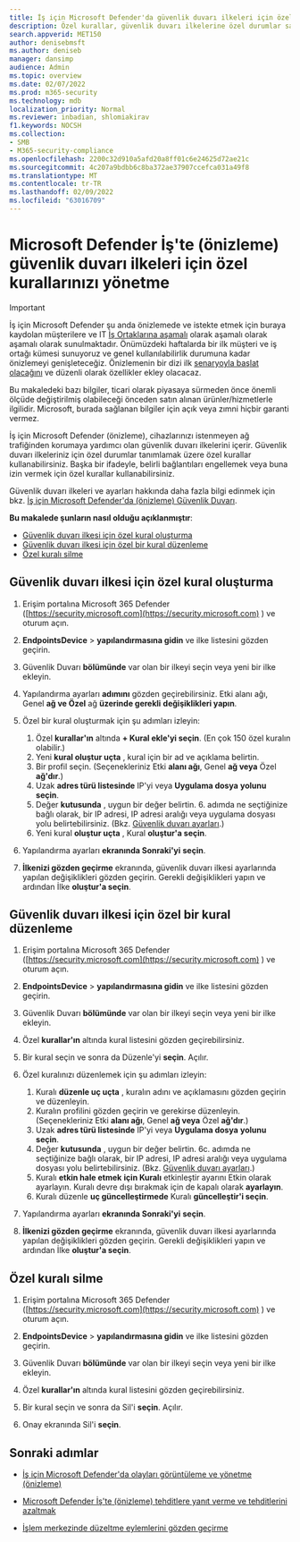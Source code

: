 ```yaml
---
title: İş için Microsoft Defender'da güvenlik duvarı ilkeleri için özel kuralları yönetme
description: Özel kurallar, güvenlik duvarı ilkelerine özel durumlar sağlar. İş için Microsoft Defender'da belirli bağlantıları engellemek veya buna izin vermek için özel kurallar kullanabilirsiniz
search.appverid: MET150
author: denisebmsft
ms.author: deniseb
manager: dansimp
audience: Admin
ms.topic: overview
ms.date: 02/07/2022
ms.prod: m365-security
ms.technology: mdb
localization_priority: Normal
ms.reviewer: inbadian, shlomiakirav
f1.keywords: NOCSH
ms.collection:
- SMB
- M365-security-compliance
ms.openlocfilehash: 2200c32d910a5afd20a8ff01c6e24625d72ae21c
ms.sourcegitcommit: 4c207a9bdbb6c8ba372ae37907ccefca031a49f8
ms.translationtype: MT
ms.contentlocale: tr-TR
ms.lasthandoff: 02/09/2022
ms.locfileid: "63016709"
---
```

# <a name="manage-your-custom-rules-for-firewall-policies-in-microsoft-defender-for-business-preview"></a>Microsoft Defender İş'te (önizleme) güvenlik duvarı ilkeleri için özel kurallarınızı yönetme

> [!IMPORTANT]
> İş için Microsoft Defender şu anda önizlemede ve istekte etmek için buraya kaydolan müşterilere ve IT [İş Ortaklarına aşamalı](https://aka.ms/mdb-preview) olarak aşamalı olarak aşamalı olarak sunulmaktadır. Önümüzdeki haftalarda bir ilk müşteri ve iş ortağı kümesi sunuyoruz ve genel kullanılabilirlik durumuna kadar önizlemeyi genişleteceğiz. Önizlemenin bir dizi ilk [senaryoyla başlat olacağını](mdb-tutorials.md#try-these-preview-scenarios) ve düzenli olarak özellikler ekley olacacaz.
> 
> Bu makaledeki bazı bilgiler, ticari olarak piyasaya sürmeden önce önemli ölçüde değiştirilmiş olabileceği önceden satın alınan ürünler/hizmetlerle ilgilidir. Microsoft, burada sağlanan bilgiler için açık veya zımni hiçbir garanti vermez. 


İş için Microsoft Defender (önizleme), cihazlarınızı istenmeyen ağ trafiğinden korumaya yardımcı olan güvenlik duvarı ilkelerini içerir. Güvenlik duvarı ilkeleriniz için özel durumlar tanımlamak üzere özel kurallar kullanabilirsiniz. Başka bir ifadeyle, belirli bağlantıları engellemek veya buna izin vermek için özel kurallar kullanabilirsiniz.

Güvenlik duvarı ilkeleri ve ayarları hakkında daha fazla bilgi edinmek için bkz. [İş için Microsoft Defender'da (önizleme) Güvenlik Duvarı](mdb-firewall.md).

**Bu makalede şunların nasıl olduğu açıklanmıştır**:

- [Güvenlik duvarı ilkesi için özel kural oluşturma](#create-a-custom-rule-for-a-firewall-policy)
- [Güvenlik duvarı ilkesi için özel bir kural düzenleme](#edit-a-custom-rule-for-a-firewall-policy)
- [Özel kuralı silme](#delete-a-custom-rule)

## <a name="create-a-custom-rule-for-a-firewall-policy"></a>Güvenlik duvarı ilkesi için özel kural oluşturma

1. Erişim portalına Microsoft 365 Defender ([https://security.microsoft.com](https://security.microsoft.com) ) ve oturum açın.

2. **EndpointsDevice** >  **yapılandırmasına gidin** ve ilke listesini gözden geçirin.

3. Güvenlik Duvarı **bölümünde** var olan bir ilkeyi seçin veya yeni bir ilke ekleyin.

4. Yapılandırma ayarları **adımını** gözden geçirebilirsiniz. Etki alanı ağı, Genel **ağ ve Özel** ağ **üzerinde gerekli** **değişiklikleri yapın**.

5. Özel bir kural oluşturmak için şu adımları izleyin: 

   1. Özel **kurallar'ın** altında **+ Kural ekle'yi seçin**. (En çok 150 özel kuralın olabilir.)
   2. Yeni **kural oluştur uçta** , kural için bir ad ve açıklama belirtin.
   3. Bir profil seçin. (Seçenekleriniz Etki **alanı ağı**, Genel **ağ veya** Özel **ağ'dır**.)
   4. Uzak **adres türü listesinde** IP'yi veya **Uygulama dosya** **yolunu seçin**.
   5. Değer **kutusunda** , uygun bir değer belirtin. 6. adımda ne seçtiğinize bağlı olarak, bir IP adresi, IP adresi aralığı veya uygulama dosyası yolu belirtebilirsiniz. (Bkz. [Güvenlik duvarı ayarları](mdb-firewall.md).)
   6. Yeni kural **oluştur uçta** , Kural **oluştur'a seçin**. 

6. Yapılandırma ayarları **ekranında Sonraki'yi** **seçin**.

7. **İlkenizi gözden geçirme** ekranında, güvenlik duvarı ilkesi ayarlarında yapılan değişiklikleri gözden geçirin. Gerekli değişiklikleri yapın ve ardından İlke **oluştur'a seçin**.

## <a name="edit-a-custom-rule-for-a-firewall-policy"></a>Güvenlik duvarı ilkesi için özel bir kural düzenleme

1. Erişim portalına Microsoft 365 Defender ([https://security.microsoft.com](https://security.microsoft.com) ) ve oturum açın.

2. **EndpointsDevice** >  **yapılandırmasına gidin** ve ilke listesini gözden geçirin.

3. Güvenlik Duvarı **bölümünde** var olan bir ilkeyi seçin veya yeni bir ilke ekleyin.

4. Özel **kurallar'ın** altında kural listesini gözden geçirebilirsiniz.

5. Bir kural seçin ve sonra da Düzenle'yi **seçin**. Açılır.

6. Özel kuralınızı düzenlemek için şu adımları izleyin:

   1. Kuralı **düzenle uç uçta** , kuralın adını ve açıklamasını gözden geçirin ve düzenleyin.
   2. Kuralın profilini gözden geçirin ve gerekirse düzenleyin. (Seçenekleriniz Etki **alanı ağı**, Genel **ağ veya** Özel **ağ'dır**.)
   3. Uzak **adres türü listesinde** IP'yi veya **Uygulama dosya** **yolunu seçin**.
   4. Değer **kutusunda** , uygun bir değer belirtin. 6c. adımda ne seçtiğinize bağlı olarak, bir IP adresi, IP adresi aralığı veya uygulama dosyası yolu belirtebilirsiniz. (Bkz. [Güvenlik duvarı ayarları](mdb-firewall.md).)
   5. Kuralı **etkin hale etmek** **için Kuralı** etkinleştir ayarını Etkin olarak ayarlayın. Kuralı devre dışı bırakmak için de kapalı olarak **ayarlayın**.
   6. Kuralı düzenle **uç güncelleştirmede** Kuralı **güncelleştir'i seçin**. 

7. Yapılandırma ayarları **ekranında Sonraki'yi** **seçin**.

8. **İlkenizi gözden geçirme** ekranında, güvenlik duvarı ilkesi ayarlarında yapılan değişiklikleri gözden geçirin. Gerekli değişiklikleri yapın ve ardından İlke **oluştur'a seçin**.

## <a name="delete-a-custom-rule"></a>Özel kuralı silme

1. Erişim portalına Microsoft 365 Defender ([https://security.microsoft.com](https://security.microsoft.com) ) ve oturum açın.

2. **EndpointsDevice** >  **yapılandırmasına gidin** ve ilke listesini gözden geçirin.

3. Güvenlik Duvarı **bölümünde** var olan bir ilkeyi seçin veya yeni bir ilke ekleyin.

4. Özel **kurallar'ın** altında kural listesini gözden geçirebilirsiniz.

5. Bir kural seçin ve sonra da Sil'i **seçin**. Açılır.

6. Onay ekranında Sil'i **seçin**. 

## <a name="next-steps"></a>Sonraki adımlar

- [İş için Microsoft Defender'da olayları görüntüleme ve yönetme (önizleme)](mdb-view-manage-incidents.md)

- [Microsoft Defender İş'te (önizleme) tehditlere yanıt verme ve tehditlerini azaltmak](mdb-respond-mitigate-threats.md)

- [İşlem merkezinde düzeltme eylemlerini gözden geçirme](mdb-review-remediation-actions.md)